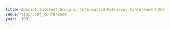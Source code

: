 ```yaml
---
title: Special Interest Group on Information Retrieval Conference (1991)
venue: sigirconf_conference
year: '1991'
---
```

